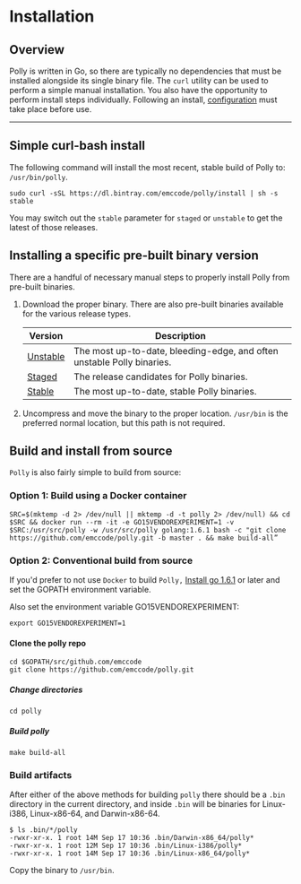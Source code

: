 # Installation

## Overview
Polly is written in Go, so there are typically no dependencies that must be installed alongside its single binary file. The `curl` utility can be used to perform a simple manual installation. You also have the opportunity to perform install steps individually. Following an install, [configuration](./config.md) must take place before use.

---

## Simple curl-bash install

The following command will install the most recent, stable build of Polly to:
` /usr/bin/polly`.

```shell
sudo curl -sSL https://dl.bintray.com/emccode/polly/install | sh -s stable
```

You may switch out the `stable` parameter for `staged` or `unstable` to get the
latest of those releases.

## Installing a specific pre-built binary version
There are a handful of necessary manual steps to properly install Polly
from pre-built binaries.

1. Download the proper binary. There are also pre-built binaries available for
the various release types.

    Version  | Description
    ---------|------------
    [Unstable](https://dl.bintray.com/emccode/polly/unstable/latest/) | The most up-to-date, bleeding-edge, and often unstable Polly binaries.
    [Staged](https://dl.bintray.com/emccode/polly/stable/latest/) | The release candidates for Polly binaries.
    [Stable](https://dl.bintray.com/emccode/polly/stable/latest/) | The most up-to-date, stable Polly binaries.


2. Uncompress and move the binary to the proper location. `/usr/bin`
is the preferred normal location, but this path is not required.

## Build and install from source

`Polly` is also fairly simple to build from source:

### Option 1: Build using a Docker container

```shell
SRC=$(mktemp -d 2> /dev/null || mktemp -d -t polly 2> /dev/null) && cd $SRC && docker run --rm -it -e GO15VENDOREXPERIMENT=1 -v $SRC:/usr/src/polly -w /usr/src/polly golang:1.6.1 bash -c "git clone https://github.com/emccode/polly.git -b master . && make build-all”
```

### Option 2: Conventional build from source

If you'd prefer to not use `Docker` to build `Polly,` [Install go 1.6.1](https://golang.org/doc/install) or later and set the GOPATH environment variable.

Also set the environment variable GO15VENDOREXPERIMENT:

```shell
export GO15VENDOREXPERIMENT=1
```

#### Clone the polly repo

```shell
cd $GOPATH/src/github.com/emccode
git clone https://github.com/emccode/polly.git
```

##### Change directories

`cd polly`

##### Build polly

`make build-all`

### Build artifacts

After either of the above methods for building `polly` there should be a `.bin` directory in the current directory, and inside `.bin` will be binaries for Linux-i386, Linux-x86-64, and Darwin-x86-64.

```shell
$ ls .bin/*/polly
-rwxr-xr-x. 1 root 14M Sep 17 10:36 .bin/Darwin-x86_64/polly*
-rwxr-xr-x. 1 root 12M Sep 17 10:36 .bin/Linux-i386/polly*
-rwxr-xr-x. 1 root 14M Sep 17 10:36 .bin/Linux-x86_64/polly*
```

Copy the binary to `/usr/bin`.
